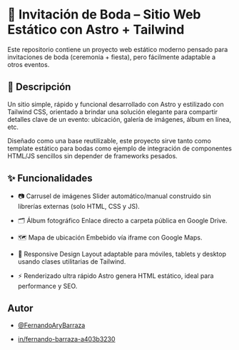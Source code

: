
# 🧾 Invitación de Boda – Sitio Web Estático con Astro + Tailwind

Este repositorio contiene un proyecto web estático moderno pensado para invitaciones de boda (ceremonia + fiesta), pero fácilmente adaptable a otros eventos.

## 🚀 Descripción

Un sitio simple, rápido y funcional desarrollado con Astro y estilizado con Tailwind CSS, orientado a brindar una solución elegante para compartir detalles clave de un evento: ubicación, galería de imágenes, álbum en línea, etc.

Diseñado como una base reutilizable, este proyecto sirve tanto como template estático para bodas como ejemplo de integración de componentes HTML/JS sencillos sin depender de frameworks pesados.


## ✨ Funcionalidades

- 📷 Carrusel de imágenes
Slider automático/manual construido sin librerías externas (solo HTML, CSS y JS).

- 🗂️ Álbum fotográfico
Enlace directo a carpeta pública en Google Drive.

- 🗺️ Mapa de ubicación
Embebido vía iframe con Google Maps.

- 📱 Responsive Design
Layout adaptable para móviles, tablets y desktop usando clases utilitarias de Tailwind.

- ⚡ Renderizado ultra rápido
Astro genera HTML estático, ideal para performance y SEO.


## Autor

- [@FernandoAryBarraza](https://github.com/FernandoAryBarraza)

- [in/fernando-barraza-a403b3230](https://www.linkedin.com/in/fernando-barraza-a403b3230/)

